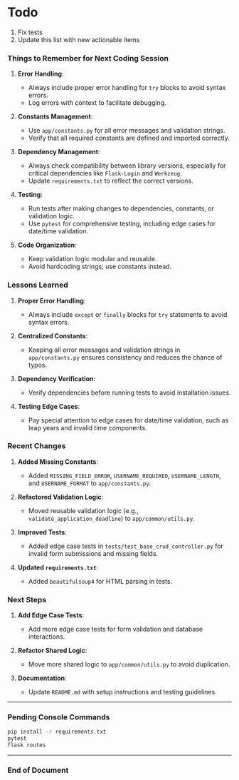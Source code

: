 # Todo
1. Fix tests
2. Update this list with new actionable items

### **Things to Remember for Next Coding Session**
1. **Error Handling**:
   - Always include proper error handling for `try` blocks to avoid syntax errors.
   - Log errors with context to facilitate debugging.

2. **Constants Management**:
   - Use `app/constants.py` for all error messages and validation strings.
   - Verify that all required constants are defined and imported correctly.

3. **Dependency Management**:
   - Always check compatibility between library versions, especially for critical dependencies like `Flask-Login` and `Werkzeug`.
   - Update `requirements.txt` to reflect the correct versions.

4. **Testing**:
   - Run tests after making changes to dependencies, constants, or validation logic.
   - Use `pytest` for comprehensive testing, including edge cases for date/time validation.

5. **Code Organization**:
   - Keep validation logic modular and reusable.
   - Avoid hardcoding strings; use constants instead.

### **Lessons Learned**
1. **Proper Error Handling**:
   - Always include `except` or `finally` blocks for `try` statements to avoid syntax errors.

2. **Centralized Constants**:
   - Keeping all error messages and validation strings in `app/constants.py` ensures consistency and reduces the chance of typos.

3. **Dependency Verification**:
   - Verify dependencies before running tests to avoid installation issues.

4. **Testing Edge Cases**:
   - Pay special attention to edge cases for date/time validation, such as leap years and invalid time components.

### **Recent Changes**
1. **Added Missing Constants**:
   - Added `MISSING_FIELD_ERROR`, `USERNAME_REQUIRED`, `USERNAME_LENGTH`, and `USERNAME_FORMAT` to `app/constants.py`.

2. **Refactored Validation Logic**:
   - Moved reusable validation logic (e.g., `validate_application_deadline`) to `app/common/utils.py`.

3. **Improved Tests**:
   - Added edge case tests in `tests/test_base_crud_controller.py` for invalid form submissions and missing fields.

4. **Updated `requirements.txt`**:
   - Added `beautifulsoup4` for HTML parsing in tests.

### **Next Steps**
1. **Add Edge Case Tests**:
   - Add more edge case tests for form validation and database interactions.

2. **Refactor Shared Logic**:
   - Move more shared logic to `app/common/utils.py` to avoid duplication.

3. **Documentation**:
   - Update `README.md` with setup instructions and testing guidelines.

---

### **Pending Console Commands**
```bash
pip install -r requirements.txt
pytest
flask routes
```

---

### **End of Document**

